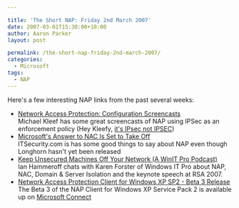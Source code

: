 ```yaml
---

title: 'The Short NAP: Friday 2nd March 2007'
date: 2007-03-01T15:30:00+10:00
author: Aaron Parker
layout: post

permalink: /the-short-nap-friday-2nd-march-2007/
categories:
  - Microsoft
tags:
  - NAP
---
```

Here's a few interesting NAP links from the past several weeks:

  * [Network Access Protection: Configuration Screencasts](http://blogs.technet.com/mkleef/archive/2007/03/01/network-access-protection-configuration-screencasts.aspx)  
    Michael Kleef has some great screencasts of NAP using IPSec as an enforcement policy (Hey Kleefy, [it's IPsec not IPSEC](http://blogs.technet.com/ianhamer/archive/2007/02/20/an-ipsec-is-an-ipsec-is-an-ipsec-redux.aspx))
  * [Microsoft's Answer to NAC Is Set to Take Off](http://www.itsecurity.com/features/microsoft-answer-to-nac-022807/)  
    ITSecurity.com is has some good things to say about NAP even though Longhorn hasn't yet been released
  * [Keep Unsecured Machines Off Your Network (A WinIT Pro Podcast)](http://blogs.technet.com/ianhamer/archive/2007/02/26/keep-unsecured-machines-off-your-network-a-winit-pro-podcast.aspx)  
    Ian Hammeroff chats with Karen Forster of Windows IT Pro about NAP, NAC, Domain & Server Isolation and the keynote speech at RSA 2007.
  * [Network Access Protection Client for Windows XP SP2 - Beta 3 Release](http://blogs.technet.com/nap/archive/2007/02/09/network-access-protection-client-for-windows-xp-sp2-beta-3-release.aspx)  
    The Beta 3 of the NAP Client for Windows XP Service Pack 2 is available up on [Microsoft Connect](https://connect.microsoft.com/downloads/downloaddetails.aspx?DownloadID=5354&wa=wsignin1.0&siteid=4)

